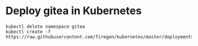 # Deploy gitea in Kubernetes
```
kubectl delete namespace gitea
kubectl create -f https://raw.githubusercontent.com/firegen/kubernetes/master/deployments/gitea/deploy_all.yaml
```
